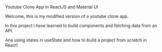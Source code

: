Youtube Clone App in ReactJS and Material UI

Welcome, this is my modified version of a youtube clone app.

In this project i have learned to build components and fetching data from an API.

Ana using states in useState and how to build a project from scratch in React!


